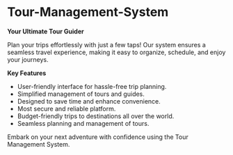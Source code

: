 # Tour-Management-System
**Your Ultimate Tour Guider**

Plan your trips effortlessly with just a few taps!
Our system ensures a seamless travel experience, making it easy to organize, schedule, and enjoy your journeys.

**Key Features**
- User-friendly interface for hassle-free trip planning.
- Simplified management of tours and guides.
- Designed to save time and enhance convenience.
- Most secure and reliable platform.
- Budget-friendly trips to destinations all over the world.
- Seamless planning and management of tours.
  
Embark on your next adventure with confidence using the Tour Management System.
